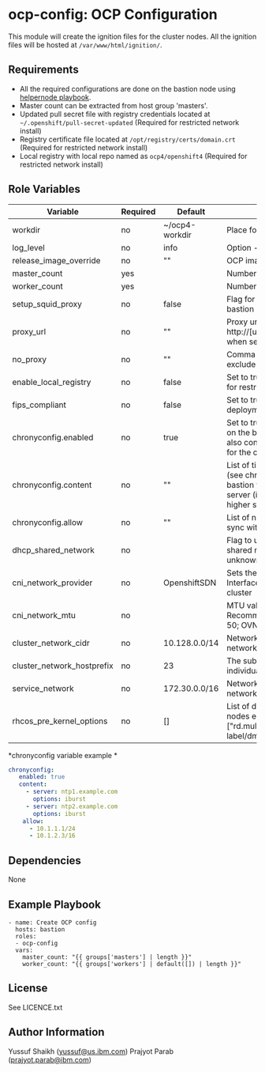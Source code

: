 ocp-config: OCP Configuration
=========

This module will create the ignition files for the cluster nodes. All the ignition files will be hosted at `/var/www/html/ignition/`.

Requirements
------------

 - All the required configurations are done on the bastion node using [helpernode playbook](https://github.com/RedHatOfficial/ocp4-helpernode).
 - Master count can be extracted from host group 'masters'.
 - Updated pull secret file with registry credentials located at `~/.openshift/pull-secret-updated` (Required for restricted network install)
 - Registry certificate file located at `/opt/registry/certs/domain.crt` (Required for restricted network install)
 - Local registry with local repo named as `ocp4/openshift4` (Required for restricted network install)

Role Variables
--------------

| Variable                    | Required | Default        | Comments                                    |
|-----------------------------|----------|----------------|---------------------------------------------|
| workdir                     | no       | ~/ocp4-workdir | Place for config generation and auth files  |
| log_level                   | no       | info           | Option --log-level in openshift-install cmd |
| release_image_override      | no       | ""             | OCP image overide variable                  |
| master_count                | yes      |                | Number of master nodes                      |
| worker_count                | yes      |                | Number of worker nodes                      |
| setup_squid_proxy           | no       | false          | Flag for setting up squid proxy server on bastion node |
| proxy_url                   | no       | ""             | Proxy url eg: http://[user:passwd@]server:port (NA when setup_squid_proxy: true)|
| no_proxy                    | no       | ""             | Comma seperated string of domains/cidr to exclude proxy |
| enable_local_registry       | no       | false          | Set to true to enable usage of local registry for restricted network install |
| fips_compliant              | no       | false          | Set to true to enable usage of FIPS for OCP deployment |
| chronyconfig.enabled        | no       | true           | Set to true to enable chrony configuration on the bastion node during installation. This also configure the bastion as a NTP server for the cluster. |
| chronyconfig.content        | no       | ""             | List of time NTP servers and options pair (see chronyconfig examples). If empty, bastion will try sync with some default ntp server (internet) AND local HW clock (with higher stratum). |
| chronyconfig.allow          | no       | ""             | List of network cidr (X.X.X.X/Y) allowed to sync with bastion configured as NTP server |
| dhcp_shared_network         | no       |                | Flag to update DHCP server work on a shared network. (Neither ACK nor NACK unknown clients) |
| cni_network_provider        | no       | OpenshiftSDN   | Sets the default Container Network Interface (CNI) network provider for the cluster |
| cni_network_mtu             | no       |                | MTU value to assign to the CNI network. Recommended values for OpenshiftSDN: <NIC MTU> - 50; OVNKubernetes: <NIC MTU> - 100 |
| cluster_network_cidr        | no       | 10.128.0.0/14  | Network (in CIDR) used for the pod networks.
| cluster_network_hostprefix  | no       | 23             | The subnet prefix length to assign to each individual node. (netmask in CIDR format)
| service_network             | no       | 172.30.0.0/16  | Network (in CIDR) used for the service network.
| rhcos_pre_kernel_options    | no       | []             | List of day-1 kernel options for RHCOS nodes eg: ["rd.multipath=default","root=/dev/disk/by-label/dm-mpath-root"] |

*chronyconfig variable example *

```yaml
chronyconfig:
   enabled: true
   content:
     - server: ntp1.example.com
       options: iburst
     - server: ntp2.example.com
       options: iburst
    allow:
      - 10.1.1.1/24
      - 10.1.2.3/16
```

Dependencies
------------

None

Example Playbook
----------------

    - name: Create OCP config
      hosts: bastion
      roles:
      - ocp-config
      vars:
        master_count: "{{ groups['masters'] | length }}"
        worker_count: "{{ groups['workers'] | default([]) | length }}"

License
-------

See LICENCE.txt

Author Information
------------------

Yussuf Shaikh (yussuf@us.ibm.com)
Prajyot Parab (prajyot.parab@ibm.com)
